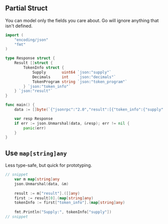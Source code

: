 ## Partial Struct
You can model only the fields you care about. Go will ignore anything that isn't defined.
```go
import (
	"encoding/json"
	"fmt"
)

type Response struct {
	Result []struct {
		TokenInfo struct {
			Supply       uint64 `json:"supply"`
			Decimals     int    `json:"decimals"`
			TokenProgram string `json:"token_program"`
		} `json:"token_info"`
	} `json:"result"`
}

func main() {
	data := []byte(`{"jsonrpc":"2.0","result":[{"token_info":{"supply":999935381034790,"decimals":6,"token_program":"TokenkegQfeZyiNwAJbNbGKPFXCWuBvf9Ss623VQ5DA"}}],"id":"1"}`)

	var resp Response
	if err := json.Unmarshal(data, &resp); err != nil {
		panic(err)
	}
}
```
## Use `map[string]any`
Less type-safe, but quick for prototyping.
```Go
// snippet
	var m map[string]any
	json.Unmarshal(data, &m)
	
	result := m["result"].([]any)
	first := result[0].(map[string]any)
	tokenInfo := first["token_info"].(map[string]any)
	
	fmt.Println("Supply:", tokenInfo["supply"])
// snippet
```
